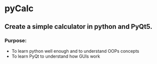 # pyCalc
Create a simple calculator in python and PyQt5.
----
### Purpose:
- To learn python well enough and to understand OOPs concepts
- To learn PyQt to understand how GUIs work
